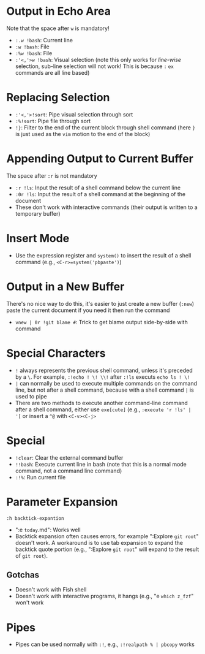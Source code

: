 # Output in Echo Area

Note that the space after `w` is mandatory!

- `:.w !bash`: Current line
- `:w !bash`: File
- `:%w !bash`: File
- `:'<,'>w !bash`: Visual selection (note this only works for *line-wise* selection, sub-line selection will not work! This is because `:` `ex` commands are all line based)

# Replacing Selection

- `:'<,'>!sort`: Pipe visual selection through sort
- `:%!sort`: Pipe file through sort
- `!}`: Filter to the end of the current block through shell command (here `}` is just used as the `vim` motion to the end of the block)

# Appending Output to Current Buffer

The space after `:r` is not mandatory

- `:r !ls`: Input the result of a shell command below the current line
- `:0r !ls`: Input the result of a shell command at the beginning of the document
- These don't work with interactive commands (their output is written to a temporary buffer)

# Insert Mode

- Use the expression register and `system()` to insert the result of a shell command (e.g., `<C-r>=system('pbpaste')`)

# Output in a New Buffer

There's no nice way to do this, it's easier to just create a new buffer (`:new`) paste the current document if you need it then run the command

- `vnew | 0r !git blame #`: Trick to get blame output side-by-side with command

# Special Characters

- `!` always represents the previous shell command, unless it's preceded by a `\`. For example, `:!echo ! \! \\!` after `:!ls` executs `echo ls ! \!`
- `|` can normally be used to execute multiple commands on the command line, but not after a shell command, because with a shell command `|` is used to pipe
- There are two methods to execute another command-line command after a shell command, either use `exe[cute]` (e.g., `:execute 'r !ls' | '[` or insert a `^@` with `<C-v><C-j>`

# Special

- `!clear`: Clear the external command buffer
- `!!bash`: Execute current line in bash (note that this is a normal mode command, not a command line command)
- `:!%`: Run current file

# Parameter Expansion

`:h backtick-expantion`

- ":e `today`.md": Works well
- Backtick expansion often causes errors, for example ":Explore `git root`" doesn't work. A workaround is to use tab expansion to expand the backtick quote portion (e.g., ":Explore `git root`<tab>" will expand to the result of `git root`).

## Gotchas

- Doesn't work with Fish shell
- Doesn't work with interactive programs, it hangs (e.g., "e `which z_fzf`" won't work

# Pipes

- Pipes can be used normally with `:!`, e.g., `:!realpath % | pbcopy` works
